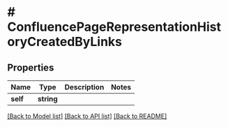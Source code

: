 # # ConfluencePageRepresentationHistoryCreatedByLinks

## Properties

Name | Type | Description | Notes
------------ | ------------- | ------------- | -------------
**self** | **string** |  | 

[[Back to Model list]](../../README.md#documentation-for-models) [[Back to API list]](../../README.md#documentation-for-api-endpoints) [[Back to README]](../../README.md)


